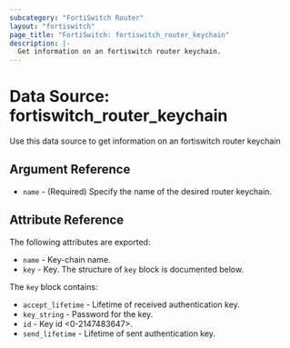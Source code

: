 ```yaml
---
subcategory: "FortiSwitch Router"
layout: "fortiswitch"
page_title: "FortiSwitch: fortiswitch_router_keychain"
description: |-
  Get information on an fortiswitch router keychain.
---
```


# Data Source: fortiswitch_router_keychain
Use this data source to get information on an fortiswitch router keychain

## Argument Reference

* `name` - (Required) Specify the name of the desired router keychain.

## Attribute Reference

The following attributes are exported:

* `name` - Key-chain name.
* `key` - Key. The structure of `key` block is documented below.

The `key` block contains:

* `accept_lifetime` - Lifetime of received authentication key.
* `key_string` - Password for the key.
* `id` - Key id <0-2147483647>.
* `send_lifetime` - Lifetime of sent authentication key.

